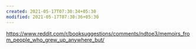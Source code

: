 ```yaml
---
created: 2021-05-17T07:30:34+05:30
modified: 2021-05-17T07:30:36+05:30
---
```


https://www.reddit.com/r/booksuggestions/comments/ndtoe3/memoirs_from_people_who_grew_up_anywhere_but/